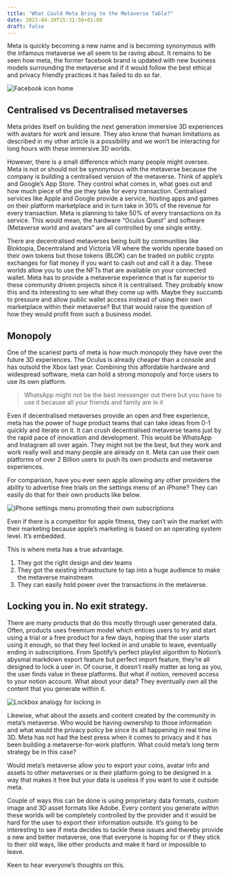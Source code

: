 ```yaml
---
title: "What Could Meta Bring to the Metaverse Table?"
date: 2022-04-30T15:31:56+01:00
draft: false
---
```


Meta is quickly becoming a new name and is becoming synonymous with the infamous metaverse we all seem to be raving about. It remains to be seen how meta, the former facebook brand is updated with new business models surrounding the metaverse and if it would follow the best ethical and privacy friendly practices it has failed to do so far. 

![Facebook icon home](https://benhur.me/img/Meta/Facebook.jpeg)

## Centralised vs Decentralised metaverses
Meta prides itself on building the next generation immersive 3D experiences with avatars for work and leisure. They also know that human limitations as described in my other article is a possibility and we won’t be interacting for long hours with these immersive 3D worlds. 

However, there is a small difference which many people might oversee. Meta is not or should not be synonymous with the metaverse because the company is building a centralised version of the metaverse. Think of apple’s and Google’s App Store. They control what comes in, what goes out and how much piece of the pie they take for every transaction. Centralised services like Apple and Google provide a service, hosting apps and games on their platform marketplace and in turn take in 30% of the revenue for every transaction. Meta is planning to take 50% of every transactions on its service. This would mean, the hardware “Oculus Quest” and software (Metaverse world and avatars” are all controlled by one single entity. 

There are decentralised metaverses being built by communities like Bloktopia, Decentraland and Victoria VR where the worlds operate based on their own tokens but those tokens (BLOK) can be traded on public crypto exchanges for fiat money if you want to cash out and call it a day. These worlds allow you to use the NFTs that are available on your connected wallet. Meta has to provide a metaverse experience that is far superior to these community driven projects since it is centralised. They probably know this and its interesting to see what they come up with. Maybe they succumb to pressure and allow public wallet access instead of using their own marketplace within their metaverse? But that would raise the question of how they would profit from such a business model.  

## Monopoly
One of the scariest parts of meta is how much monopoly they have over the future 3D experiences. The Oculus is already cheaper than a console and has outsold the Xbox last year. Combining this affordable hardware and widespread software, meta can hold a strong monopoly and force users to use its own platform. 

> WhatsApp might not be the best messenger out there but you have to use it because all your friends and family are in it

Even if decentralised metaverses provide an open and free experience, meta has the power of huge product teams that can take ideas from 0-1 quickly and iterate on it. It can crush decentralised metaverse teams just by the rapid pace of innovation and development. This would be WhatsApp and Instagram all over again. They might not be the best, but they work and work really well and many people are already on it. Meta can use their own platforms of over 2 Billion users to push its own products and metaverse experiences. 

For comparison, have you ever seen apple allowing any other providers the ability to advertise free trials on the settings menu of an iPhone? They can easily do that for their own products like below. 

![iPhone settings menu promoting their own subscriptions](https://benhur.me/img/Meta/iPhonesettings.jpeg)

Even if there is a competitor for apple fitness, they can’t win the market with their marketing because apple’s marketing is based on an operating system level. It’s embedded. 

This is where meta has a true advantage.
1. They got the right design and dev teams 
2. They got the existing infrastructure to tap into a huge audience to make the metaverse mainstream 
3. They can easily hold power over the transactions in the metaverse. 

## Locking you in. No exit strategy.
There are many products that do this mostly through user generated data. Often, products uses freemium model which entices users to try and start using a trial or a free product for a few days, hoping that the user starts using it enough, so that they feel locked in and unable to leave, eventually ending in subscriptions. From Spotify’s perfect playlist algorithm to Notion’s abysmal markdown export feature but perfect import feature, they’re all designed to lock a user in. Of course, it doesn’t really matter as long as you, the user finds value in these platforms. But what if notion, removed access to your notion account. What about your data? They eventually own all the content that you generate within it. 

![Lockbox analogy for locking in](https://benhur.me/img/Meta/Lock.jpeg)

Likewise, what about the assets and content created by the community in meta’s metaverse. Who would be having ownership to those information and what would the privacy policy be since its all happening in real time in 3D. Meta has not had the best press when it comes to privacy and it has been building a metaverse-for-work platform. What could meta’s long term strategy be in this case? 

Would meta’s metaverse allow you to export your coins, avatar info and assets to other metaverses or is their platform going to be designed in a way that makes it free but your data is useless if you want to use it outside meta. 

Couple of ways this can be done is using proprietary data formats, custom image and 3D asset formats like Adobe. Every content you generate within these worlds will be completely controlled by the provider and it would be hard for the user to export their information outside. It’s going to be interesting to see if meta decides to tackle these issues and thereby provide a new and better metaverse, one that everyone is hoping for or if they stick to their old ways, like other products and make it hard or impossible to leave.

Keen to hear everyone’s thoughts on this.